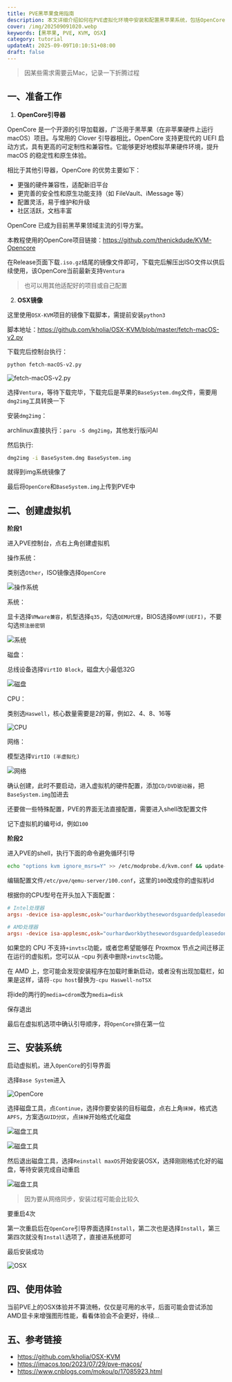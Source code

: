 ```yaml
---
title: PVE黑苹果食用指南
description: 本文详细介绍如何在PVE虚拟化环境中安装和配置黑苹果系统，包括OpenCore引导器和macOS镜像的获取、虚拟机创建与配置、系统安装流程，适合有云Mac需求的用户参考。
cover: /img/202509091020.webp
keywords: [黑苹果, PVE, KVM, OSX]
category: tutorial
updateAt: 2025-09-09T10:10:51+08:00
draft: false
---
```


> 因某些需求需要云Mac，记录一下折腾过程

## 一、准备工作

1. **OpenCore引导器**

OpenCore 是一个开源的引导加载器，广泛用于黑苹果（在非苹果硬件上运行 macOS）项目。与常用的 Clover 引导器相比，OpenCore 支持更现代的 UEFI 启动方式，具有更高的可定制性和兼容性。它能够更好地模拟苹果硬件环境，提升 macOS 的稳定性和原生体验。

相比于其他引导器，OpenCore 的优势主要如下：

- 更强的硬件兼容性，适配新旧平台
- 更完善的安全性和原生功能支持（如 FileVault、iMessage 等）
- 配置灵活，易于维护和升级
- 社区活跃，文档丰富

OpenCore 已成为目前黑苹果领域主流的引导方案。

本教程使用的OpenCore项目链接：https://github.com/thenickdude/KVM-Opencore

在Release页面下载`.iso.gz`结尾的镜像文件即可，下载完后解压出ISO文件以供后续使用，该OpenCore当前最新支持`Ventura`

> 也可以用其他适配好的项目或自己配置

2. **OSX镜像**

这里使用`OSX-KVM`项目的镜像下载脚本，需提前安装`python3`

脚本地址：https://github.com/kholia/OSX-KVM/blob/master/fetch-macOS-v2.py

下载完后控制台执行：

```bash
python fetch-macOS-v2.py
```

![fetch-macOS-v2.py](/img/202509091011.webp)

选择`Ventura`，等待下载完毕，下载完后是苹果的`BaseSystem.dmg`文件，需要用`dmg2img`工具转换一下

安装`dmg2img`：

archlinux直接执行：`paru -S dmg2img`，其他发行版问AI

然后执行:

```bash
dmg2img -i BaseSystem.dmg BaseSystem.img
```

就得到img系统镜像了

最后将`OpenCore`和`BaseSystem.img`上传到PVE中

## 二、创建虚拟机

**阶段1**

进入PVE控制台，点右上角创建虚拟机

操作系统：

类别选`Other`，ISO镜像选择`OpenCore`

![操作系统](/img/202509091012.webp)

系统：

显卡选择`VMware兼容`，机型选择`q35`，勾选`QEMU代理`，BIOS选择`OVMF(UEFI)`，不要勾选`预注册密钥`

![系统](/img/202509091013.webp)

磁盘：

总线设备选择`VirtIO Block`，磁盘大小最低32G

![磁盘](/img/202509091014.webp)

CPU：

类别选`Haswell`，核心数量需要是2的幂，例如2、4、8、16等

![CPU](/img/202509091015.webp)

网络：

模型选择`VirtIO (半虚拟化)`

![网络](/img/202509091016.webp)

确认创建，此时不要启动，进入虚拟机的硬件配置，添加`CD/DVD驱动器`，把`BaseSystem.img`加进去

还要做一些特殊配置，PVE的界面无法直接配置，需要进入shell改配置文件

记下虚拟机的编号id，例如`100`

**阶段2**

进入PVE的shell，执行下面的命令避免循环引导

```bash
echo "options kvm ignore_msrs=Y" >> /etc/modprobe.d/kvm.conf && update-initramfs -k all -u
```

编辑配置文件`/etc/pve/qemu-server/100.conf`，这里的`100`改成你的虚拟机id

根据你的CPU型号在开头加入下面配置：

```conf
# Intel处理器
args: -device isa-applesmc,osk="ourhardworkbythesewordsguardedpleasedontsteal(c)AppleComputerInc" -smbios type=2 -device usb-kbd,bus=ehci.0,port=2 -cpu host,kvm=on,vendor=GenuineIntel,+kvm_pv_unhalt,+kvm_pv_eoi,+hypervisor,+invtsc

# AMD处理器
args: -device isa-applesmc,osk="ourhardworkbythesewordsguardedpleasedontsteal(c)AppleComputerInc" -smbios type=2 -device usb-kbd,bus=ehci.0,port=2 -global nec-usb-xhci.msi=off -cpu Penryn,kvm=on,vendor=GenuineIntel,+kvm_pv_unhalt,+kvm_pv_eoi,+hypervisor,+invtsc,+pcid,+ssse3,+sse4.2,+popcnt,+avx,+avx2,+aes,+fma,+fma4,+bmi1,+bmi2,+xsave,+xsaveopt,check
```

如果您的 CPU 不支持`+invtsc`功能，或者您希望能够在 Proxmox 节点之间迁移正在运行的虚拟机，您可以从 -cpu 列表中删除`+invtsc`功能。

在 AMD 上，您可能会发现安装程序在加载时重新启动，或者没有出现加载栏，如果是这样，请将`-cpu host`替换为`-cpu Haswell-noTSX`

将ide的两行的`media=cdrom`改为`media=disk`

保存退出

最后在虚拟机选项中确认引导顺序，将`OpenCore`排在第一位

## 三、安装系统

启动虚拟机，进入`OpenCore`的引导界面

选择`Base System`进入

![OpenCore](/img/202509091017.webp)

选择磁盘工具，点`Continue`，选择你要安装的目标磁盘，点右上角`抹掉`，格式选`APFS`，方案选`GUID分区`，点`抹掉`开始格式化磁盘

![磁盘工具](/img/202509091018.webp)

![磁盘工具](/img/202509091021.webp)

然后退出磁盘工具，选择`Reinstall maxOS`开始安装OSX，选择刚刚格式化好的磁盘，等待安装完成自动重启

![磁盘工具](/img/202509091019.webp)

> 因为要从网络同步，安装过程可能会比较久

要重启4次

第一次重启后在`OpenCore`引导界面选择`Install`，第二次也是选择`Install`，第三第四次就没有`Install`选项了，直接进系统即可

最后安装成功

![OSX](/img/202509091010.webp)

## 四、使用体验

当前PVE上的OSX体验并不算流畅，仅仅是可用的水平，后面可能会尝试添加AMD显卡来增强图形性能，看看体验会不会更好，待续...

## 五、参考链接

- https://github.com/kholia/OSX-KVM
- https://imacos.top/2023/07/29/pve-macos/
- https://www.cnblogs.com/mokou/p/17085923.html
